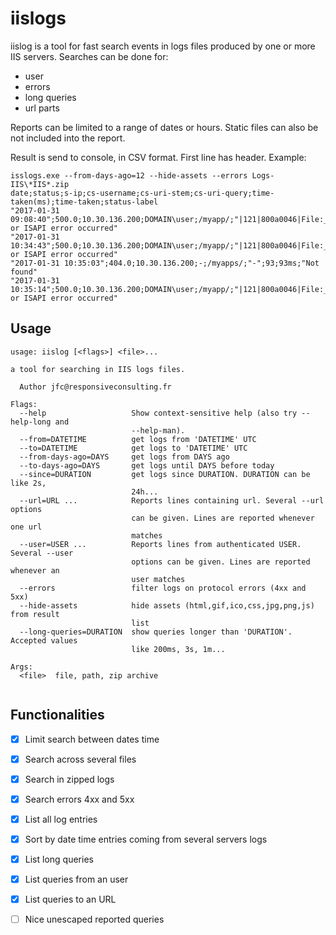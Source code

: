 # iislogs

iislog is a tool for fast search events in logs files produced by one or more IIS servers. Searches can be done for:
* user
* errors
* long queries
* url parts

Reports can be limited to a range of dates or hours. 
Static files can also be not included into the report.


Result is send to console, in CSV format. First line has header.
Example:

```
isslogs.exe --from-days-ago=12 --hide-assets --errors Logs-IIS\*IIS*.zip
date;status;s-ip;cs-username;cs-uri-stem;cs-uri-query;time-taken(ms);time-taken;status-label
"2017-01-31 09:08:40";500.0;10.30.136.200;DOMAIN\user;/myapp/;"|121|800a0046|File:___Permission_denied__Error_opening_log_file_C:\Windows\TEMP\API.Log";2246;2.246s;"Module or ISAPI error occurred"
"2017-01-31 10:34:43";500.0;10.30.136.200;DOMAIN\user;/myapp/;"|121|800a0046|File:___Permission_denied__Error_opening_log_file_C:\Windows\TEMP\API.Log";1216;1.216s;"Module or ISAPI error occurred"
"2017-01-31 10:35:03";404.0;10.30.136.200;-;/myapps/;"-";93;93ms;"Not found"
"2017-01-31 10:35:14";500.0;10.30.136.200;DOMAIN\user;/myapp/;"|121|800a0046|File:___Permission_denied__Error_opening_log_file_C:\Windows\TEMP\API.Log";889;889ms;"Module or ISAPI error occurred"
```

## Usage
```
usage: iislog [<flags>] <file>...

a tool for searching in IIS logs files.

  Author jfc@responsiveconsulting.fr

Flags:
  --help                   Show context-sensitive help (also try --help-long and
                           --help-man).
  --from=DATETIME          get logs from 'DATETIME' UTC
  --to=DATETIME            get logs to 'DATETIME' UTC
  --from-days-ago=DAYS     get logs from DAYS ago
  --to-days-ago=DAYS       get logs until DAYS before today
  --since=DURATION         get logs since DURATION. DURATION can be like 2s,
                           24h...
  --url=URL ...            Reports lines containing url. Several --url options
                           can be given. Lines are reported whenever one url
                           matches
  --user=USER ...          Reports lines from authenticated USER. Several --user
                           options can be given. Lines are reported whenever an
                           user matches
  --errors                 filter logs on protocol errors (4xx and 5xx)
  --hide-assets            hide assets (html,gif,ico,css,jpg,png,js) from result
                           list
  --long-queries=DURATION  show queries longer than 'DURATION'. Accepted values
                           like 200ms, 3s, 1m...

Args:
  <file>  file, path, zip archive


```


## Functionalities
- [X] Limit search between dates time
- [X] Search across several files
- [X] Search in zipped logs
- [X] Search errors 4xx and 5xx
- [X] List all log entries
- [X] Sort by date time entries coming from several servers logs
- [X] List long queries
- [X] List queries from an user
- [X] List queries to an URL
- [ ] Nice unescaped reported queries


